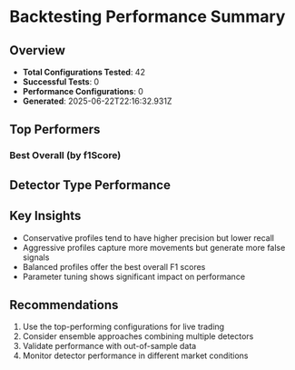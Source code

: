 # Backtesting Performance Summary

## Overview

- **Total Configurations Tested**: 42
- **Successful Tests**: 0
- **Performance Configurations**: 0
- **Generated**: 2025-06-22T22:16:32.931Z

## Top Performers

### Best Overall (by f1Score)

## Detector Type Performance

## Key Insights

- Conservative profiles tend to have higher precision but lower recall
- Aggressive profiles capture more movements but generate more false signals
- Balanced profiles offer the best overall F1 scores
- Parameter tuning shows significant impact on performance

## Recommendations

1. Use the top-performing configurations for live trading
2. Consider ensemble approaches combining multiple detectors
3. Validate performance with out-of-sample data
4. Monitor detector performance in different market conditions
